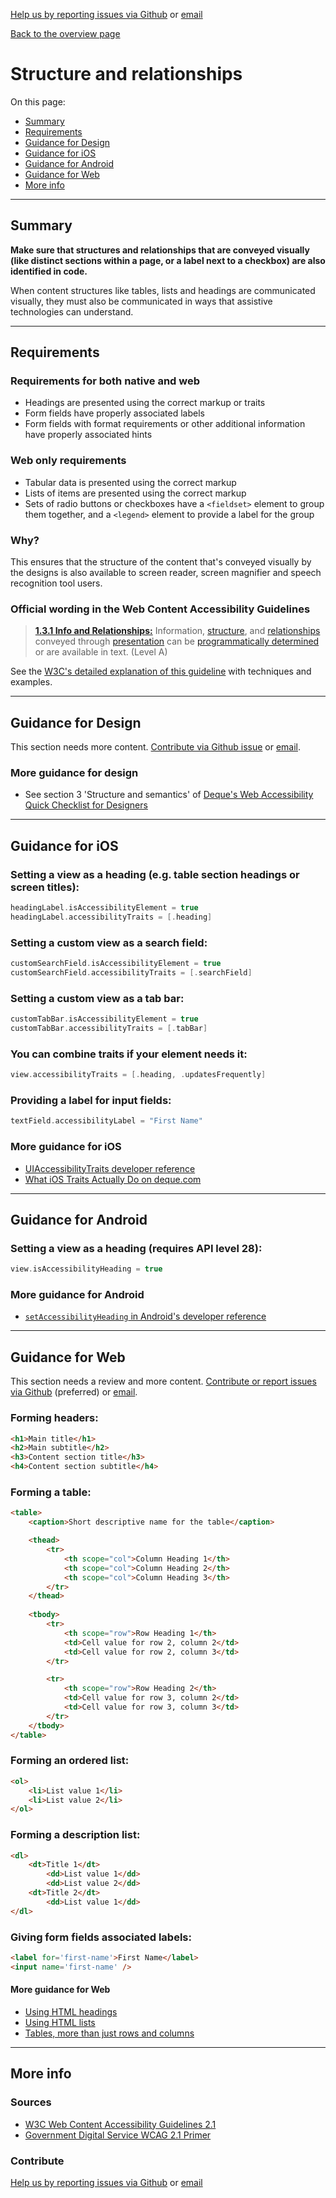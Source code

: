 [Help us by reporting issues via Github](https://github.com/theappbusiness/accessibility-guidelines) or [email](mailto:jeanfrancois@theappbusiness.com)

[Back to the overview page](./../README.md)

# Structure and relationships

On this page:
* [Summary](#summary)
* [Requirements](#requirements)
* [Guidance for Design](#guidance-for-design)
* [Guidance for iOS](#guidance-for-ios)
* [Guidance for Android](#guidance-for-android)
* [Guidance for Web](#guidance-for-web)
* [More info](#more-info)

---

## Summary

**Make sure that structures and relationships that are conveyed visually (like distinct sections within a page, or a label next to a checkbox) are also identified in code.**

When content structures like tables, lists and headings are communicated visually, they must also be communicated in ways that assistive technologies can understand.

---

## Requirements

### Requirements for both native and web

* Headings are presented using the correct markup or traits
* Form fields have properly associated labels
* Form fields with format requirements or other additional information have properly associated hints

### Web only requirements

* Tabular data is presented using the correct markup
* Lists of items are presented using the correct markup
* Sets of radio buttons or checkboxes have a `<fieldset>` element to group them together, and a `<legend>` element to provide a label for the group

### Why?

This ensures that the structure of the content that's conveyed visually by the designs is also available to screen reader, screen magnifier and speech recognition tool users.

### Official wording in the Web Content Accessibility Guidelines

> [**1.3.1 Info and Relationships:**](https://www.w3.org/TR/UNDERSTANDING-WCAG20/content-structure-separation-programmatic.html) Information, [structure](https://www.w3.org/TR/UNDERSTANDING-WCAG20/content-structure-separation-programmatic.html#structuredef), and [relationships](https://www.w3.org/TR/UNDERSTANDING-WCAG20/content-structure-separation-programmatic.html#relationshipsdef) conveyed through [presentation](https://www.w3.org/TR/UNDERSTANDING-WCAG20/content-structure-separation-programmatic.html#presentationdef) can be [programmatically determined](https://www.w3.org/TR/UNDERSTANDING-WCAG20/content-structure-separation-programmatic.html#programmaticallydetermineddef) or are available in text. (Level A)

See the [W3C's detailed explanation of this guideline](https://www.w3.org/TR/UNDERSTANDING-WCAG20/content-structure-separation-programmatic.html) with techniques and examples.

---

## Guidance for Design

This section needs more content. [Contribute via Github issue](https://github.com/theappbusiness/accessibility-guidelines/issues/58) or [email](mailto:jeanfrancois@theappbusiness.com).

### More guidance for design

* See section 3 'Structure and semantics' of [Deque's Web Accessibility Quick Checklist for Designers](https://cdn2.hubspot.net/hubfs/153358/Web%20Accessibility%20Quick%20Checklist%20for%20Designers.pdf?utm_referrer=https://www.deque.com/blog/supporting-the-design-phase-with-accessibility-heuristics-evaluations/)

---

## Guidance for iOS

### Setting a view as a heading (e.g. table section headings or screen titles):

```swift
headingLabel.isAccessibilityElement = true
headingLabel.accessibilityTraits = [.heading]
```

### Setting a custom view as a search field:

```swift
customSearchField.isAccessibilityElement = true
customSearchField.accessibilityTraits = [.searchField]
```

### Setting a custom view as a tab bar:

```swift
customTabBar.isAccessibilityElement = true
customTabBar.accessibilityTraits = [.tabBar]
```

### You can combine traits if your element needs it:

```swift
view.accessibilityTraits = [.heading, .updatesFrequently]
```

### Providing a label for input fields:

```swift
textField.accessibilityLabel = "First Name"
```

### More guidance for iOS

* [UIAccessibilityTraits developer reference](https://developer.apple.com/documentation/uikit/uiaccessibility/uiaccessibilitytraits "developer.apple.com reference")
* [What iOS Traits Actually Do on deque.com](https://www.deque.com/blog/ios-traits/ "dequeue.com article on UIAccessibilityTraits")

---

## Guidance for Android

### Setting a view as a heading (requires API level 28):

```kotlin
view.isAccessibilityHeading = true
```

### More guidance for Android

* [`setAccessibilityHeading` in Android's developer reference](https://developer.android.com/reference/android/view/View.html#setAccessibilityHeading(boolean) "developer.android.com reference")

---

## Guidance for Web

This section needs a review and more content. [Contribute or report issues via Github](https://github.com/theappbusiness/accessibility-guidelines/issues/59) (preferred) or [email](mailto:jeanfrancois@theappbusiness.com).

### Forming headers:

```html
<h1>Main title</h1>
<h2>Main subtitle</h2>
<h3>Content section title</h3>
<h4>Content section subtitle</h4>
```

### Forming a table:

```html
<table>
	<caption>Short descriptive name for the table</caption>

	<thead>
		<tr>
			<th scope="col">Column Heading 1</th>
			<th scope="col">Column Heading 2</th>
			<th scope="col">Column Heading 3</th>
		</tr>
	</thead>
	
	<tbody>
		<tr>
			<th scope="row">Row Heading 1</th>
			<td>Cell value for row 2, column 2</td>
			<td>Cell value for row 2, column 3</td>
		</tr>

		<tr>
			<th scope="row">Row Heading 2</th>
			<td>Cell value for row 3, column 2</td>
			<td>Cell value for row 3, column 3</td>
		</tr>
	</tbody>
</table>
```

### Forming an ordered list:

```html
<ol>
	<li>List value 1</li>
	<li>List value 2</li>
</ol>
```

### Forming a description list:

```html
<dl>
	<dt>Title 1</dt>
		<dd>List value 1</dd>
		<dd>List value 2</dd>
	<dt>Title 2</dt>
		<dd>List value 1</dd>
</dl>
```

### Giving form fields associated labels:

```html
<label for='first-name'>First Name</label>
<input name='first-name' />
```

#### More guidance for Web

*   [Using HTML headings](https://www.nomensa.com/blog/2010/using-html-headings)
*   [Using HTML lists](https://www.nomensa.com/blog/2011/using-html-lists)
*   [Tables, more than just rows and columns](https://www.nomensa.com/blog/2008/tables-more-than-just-rows-and-cells)

---

## More info

### Sources

* [W3C Web Content Accessibility Guidelines 2.1](https://www.w3.org/TR/WCAG21/)
* [Government Digital Service WCAG 2.1 Primer](https://alphagov.github.io/wcag-primer/)

### Contribute

[Help us by reporting issues via Github](https://github.com/theappbusiness/accessibility-guidelines) or [email](mailto:jeanfrancois@theappbusiness.com)